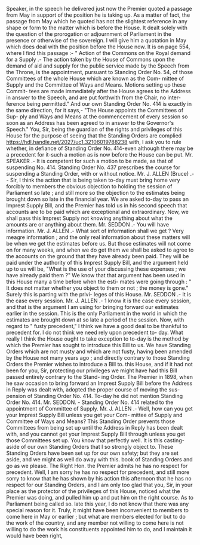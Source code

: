 Speaker, in the speech he delivered just now the Premier quoted a passage from May in support of the position he is taking up. As a matter of fact, the passage from May which he quoted has not the slightest reference in any shape or form to the matter which is before the House. It dealt solely with the question of the prorogation or adjournment of Parliament in the presence or otherwise of the sovereign. I will give him a quotation in May which does deal with the position before the House now. It is on page 554, where I find this passage :- " Action of the Commons on the Royal demand for a Supply .- The action taken by the House of Commons upon the demand of aid and supply for the public service made by the Speech from the Throne, is the appointment, pursuant to Standing Order No. 54, of those Committees of the whole House which are known as the Com- mittee of Supply and the Committee of Ways and Means. Motions setting up these Commit- tees are made immediately after the House agrees to the Address in answer to the Speech, and are put forthwith from the Chair, no inter- ference being permitted." And our own Standing Order No. 414 is exactly in the same direction, for it says,- "The House appoints the Committees of Sup- ply and Ways and Means at the commencement of every session so soon as an Address has been agreed to in answer to the Governor's Speech." You, Sir, being the guardian of the rights and privileges of this House for the purpose of seeing that the Standing Orders are complied https://hdl.handle.net/2027/uc1.32106019788238 with, I ask you to rule whether, in defiance of Standing Order No. 414-even although there may be a precedent for it-such a motion as is now before the House can be put. Mr. SPEAKER .- It is competent for such a motion to be made, as that of suspending No. 414. Standing Order No. 437 prescribes the course for suspending a Standing Order, with or without notice. Mr. J. ALLEN (Bruce) .-- Sir, I think the action that is being taken to-day must bring home very forcibly to members the obvious objection to holding the session of Parliament so late ; and still more so the objection to the estimates being brought down so late in the financial year. We are asked to-day to pass an Imprest Supply Bill, and the Premier has told us in his second speech that accounts are to be paid which are exceptional and extraordinary. Now, we shall pass this Imprest Supply not knowing anything about what the amounts are or anything about them. Mr. SEDDON .- You will have information. Mr. J. ALLEN .- What sort of information shall we get ? Very meagre information ; and the only real information about these matters will be when we get the estimates before us. But those estimates will not come on for many weeks, and when we do get them we shall be asked to agree to the accounts on the ground that they have already been paid. They will be paid under the authority of this Imprest Supply Bill, and the argument held up to us will be, "What is the use of your discussing these expenses ; we have already paid them ?" We know that that argument has been used in this House many a time before when the esti- mates were going through : " It does not matter whether you object to them or not ; the money is gone." Surely this is parting with the privi- leges of this House. Mr. SEDDON .- It is the case every session. Mr. J. ALLEN .- 1 know it is the case every session, and that is the argument I am using for bringing forward our estimates earlier in the session. This is the only Parliament in the world in which the estimates are brought down at so late a period of the session. Now, with regard to " fusty precedent," I think we have a good deal to be thankful to precedent for. I do not think we need rely upon precedent to- day. What really I think the House ought to take exception to to-day is the method by which the Premier has sought to introduce this Bill to us. We have Standing Orders which are not musty and which are not fusty, having been amended by the House not many years ago ; and directly contrary to those Standing Orders the Premier wishes to introduce a Bill to. this House, and if it had not been for you, Sir, protecting our privileges we might have had this Bill passed entirely contrary to the Stand- ing Order. The Premier in 1898, when he saw occasion to bring forward an Imprest Supply Bill before the Address in Reply was dealt with, adopted the proper course of moving the sus- pension of Standing Order No. 414. To-day he did not mention Standing Order No. 414. Mr. SEDDON. - Standing Order No. 414 related to the appointment of Committee of Supply. Mr. J. ALLEN .- Well, how can you get your Imprest Supply Bill unless you get your Com- mittee of Supply and Committee of Ways and Means? This Standing Order prevents those Committees from being set up until the Address in Reply has been dealt with, and you cannot get your Imprest Supply Bill through unless you get those Committees set up. You know that perfectly well. It is this casting-aside of our own Standing Orders that I so strongly object to. These Standing Orders have been set up for our own safety; but they are set aside, and we might as well do away with this. book of Standing Orders and go as we please. The Right Hon. the Premier admits he has no <!-- PageHeader="1" --> respect for precedent. Well, I am sorry he has no respect for precedent, and still more sorry to know that he has shown by his action this afternoon that he has no respect for our Standing Orders, and I am only too glad that you, Sir, in your place as the protector of the privileges of this House, noticed what the Premier was doing, and pulled him up and put him on the right course. As to Parliament being called so. late this year, I do not know that there was any special reason for it. Truly, it might have been inconvenient to members to come here in May or earlier ; but what are members elected for but to do the work of the country, and any member not willing to come here is not willing to do the work his constituents appointed him to do, and I maintain it would have been right, 